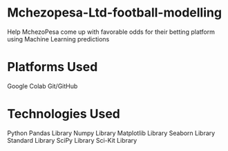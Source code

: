# Mchezopesa-Ltd-football-modelling
Help MchezoPesa come up with favorable odds for their betting platform using Machine Learning predictions

# Platforms Used
Google Colab
Git/GitHub

# Technologies Used
Python
Pandas Library
Numpy Library
Matplotlib Library
Seaborn Library
Standard Library
SciPy Library
Sci-Kit Library
